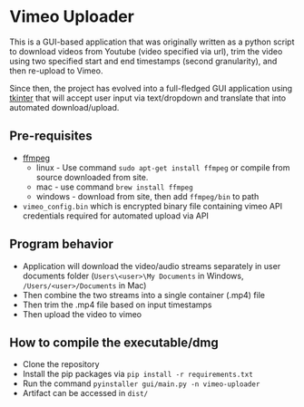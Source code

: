 # Vimeo Uploader
This is a GUI-based application that was originally written as a python script to download videos from Youtube (video specified via url), 
trim the video using two specified start and end timestamps (second granularity), and then re-upload to Vimeo.

Since then, the project has evolved into a full-fledged GUI application using [tkinter](https://docs.python.org/3/library/tkinter.html/) that will
accept user input via text/dropdown and translate that into automated download/upload.

## Pre-requisites
- [ffmpeg](https://ffmpeg.org/)
  -  linux - Use command  ```sudo apt-get install ffmpeg``` or compile from source downloaded from site.
  -  mac - use command ```brew install ffmpeg```
  -  windows - download from site, then add `ffmpeg/bin` to path
- `vimeo_config.bin` which is encrypted binary file containing vimeo API credentials required for automated upload via API

## Program behavior
- Application will download the video/audio streams separately in user documents folder (`Users\<user>\My Documents` in Windows, 
`/Users/<user>/Documents` in Mac)
- Then combine the two streams into a single container (.mp4) file
- Then trim the .mp4 file based on input timestamps
- Then upload the video to vimeo

## How to compile the executable/dmg
- Clone the repository
- Install the pip packages via `pip install -r requirements.txt`
- Run the command ```pyinstaller gui/main.py -n vimeo-uploader```
- Artifact can be accessed in `dist/`